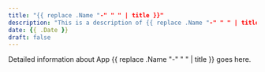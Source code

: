 ```yaml
---
title: "{{ replace .Name "-" " " | title }}"
description: "This is a description of {{ replace .Name "-" " " | title }}."
date: {{ .Date }}
draft: false
---
```


Detailed information about App {{ replace .Name "-" " " | title }} goes here.
